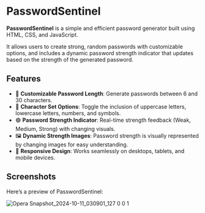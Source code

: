 # PasswordSentinel

**PasswordSentinel** is a simple and efficient password generator built using HTML, CSS, and JavaScript.

It allows users to create strong, random passwords with customizable options, and includes a dynamic password strength indicator that updates based on the strength of the generated password.

## Features

- 🔑 **Customizable Password Length**: Generate passwords between 6 and 30 characters.
- 🔐 **Character Set Options**: Toggle the inclusion of uppercase letters, lowercase letters, numbers, and symbols.
- 🟢 **Password Strength Indicator**: Real-time strength feedback (Weak, Medium, Strong) with changing visuals.
- 🖼️ **Dynamic Strength Images**: Password strength is visually represented by changing images for easy understanding.
- 📱 **Responsive Design**: Works seamlessly on desktops, tablets, and mobile devices.

## Screenshots
Here’s a preview of PasswordSentinel:

![Opera Snapshot_2024-10-11_030901_127 0 0 1](https://github.com/user-attachments/assets/02c33967-af0a-431f-9b24-0bf019af8ceb)

